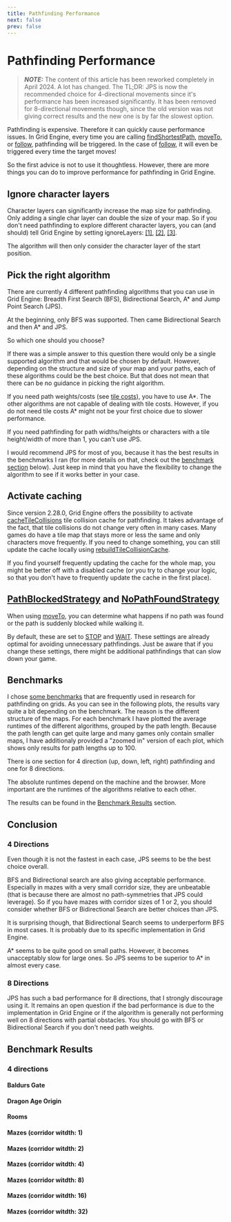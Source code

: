 ```yaml
---
title: Pathfinding Performance
next: false
prev: false
---
```


<script setup>
import { data } from '../../csv.data.js'
import Plot from '../../components/Plot.vue'

function plotData(name) {
  return data.find(d => d.name == name).content;
}

const bg512PlotData  = plotData('bg512-avg-4-dir');
const daoPlotData  = plotData('dao-avg-4-dir');
const roomsPlotData  = plotData('rooms-avg-4-dir');
const maze1PlotData  = plotData('maze-avg-4-1');
const maze2PlotData  = plotData('maze-avg-4-2');
const maze4PlotData  = plotData('maze-avg-4-4');
const maze8PlotData  = plotData('maze-avg-4-8');
const maze16PlotData  = plotData('maze-avg-4-16');
const maze32PlotData  = plotData('maze-avg-4-32');

</script>

# Pathfinding Performance

> **_NOTE:_** The content of this article has been reworked completely in April 2024. A lot has changed. The TL;DR: JPS is now the recommended choice for 4-directional movements since it's performance has been increased significantly. It has been removed for 8-directional movements though, since the old version was not giving correct results and the new one is by far the slowest option.

Pathfinding is expensive. Therefore it can quickly cause performance issues. In Grid Engine, every time you are calling
[findShortestPath][find-shortest-path],
[moveTo][move-to], or
[follow][follow], pathfinding will be triggered. In the case of [follow][follow], it will even be triggered every time the target moves!

So the first advice is not to use it thoughtless. However, there are more things you can do to improve performance for pathfinding in Grid Engine.

## Ignore character layers

Character layers can significantly increase the map size for pathfinding. Only adding a single char layer can double the size of your map. So if you don't need pathfinding to explore different character layers, you can (and should) tell Grid Engine by setting ignoreLayers: [[1]][ignore-layers], [[2]][move-to-ignore-layers], [[3]][follow-ignore-layers].

The algorithm will then only consider the character layer of the start position.

## Pick the right algorithm

There are currently 4 different pathfinding algorithms that you can use in Grid Engine: Breadth First Search (BFS), Bidirectional Search, A\* and Jump Point Search (JPS).

At the beginning, only BFS was supported. Then came Bidirectional Search and then A\* and JPS.

So which one should you choose?

If there was a simple answer to this question there would only be a single supported algorithm and that would be chosen by default. However, depending on the structure and size of your map and your paths, each of these algorithms could be the best choice. But that does not mean that there can be no guidance in picking the right algorithm.

If you need path weights/costs (see [tile costs](../../p/tile-properties/#pathfinding-costs)), you have to use A\*. The other algorithms are not capable of dealing with tile costs. However, if you do not need tile costs A\* might not be your first choice due to slower performance.

If you need pathfinding for path widths/heights or characters with a tile height/width of more than 1, you can't use JPS.

I would recommend JPS for most of you, because it has the best results in the benchmarks I ran (for more details on that, check out the [benchmark section](#benchmarks) below). Just keep in mind that you have the flexibility to change the algorithm to see if it works better in your case.

## Activate caching

Since version 2.28.0, Grid Engine offers the possibility to activate [cacheTileCollisions][cache-tile-collisions] tile collision cache for pathfinding. It takes advantage of the fact, that tile collisions do not change very often in many cases. Many games do have a tile map that stays more or less the same and only characters move frequently. If you need to change something, you can still update the cache locally using [rebuildTileCollisionCache][rebuild-tile-collision-cache].

If you find yourself frequently updating the cache for the whole map, you might be better off with a disabled cache (or you try to change your logic, so that you don't have to frequently update the cache in the first place).

## [PathBlockedStrategy][path-blocked-strategy] and [NoPathFoundStrategy][no-path-found-strategy]

When using [moveTo][move-to], you can determine what happens if no path was found or the path is suddenly blocked while walking it.

By default, these are set to [STOP][stop] and [WAIT][wait]. These settings are already optimal for avoiding unnecessary pathfindings. Just be aware that if you change these settings, there might be additional pathfindings that can slow down your game.

## Benchmarks

I chose [some benchmarks](https://movingai.com/benchmarks/grids.html) that are frequently used in research for pathfinding on grids. As you can see in the following plots, the results vary quite a bit depending on the benchmark. The reason is the different structure of the maps. For each benchmark I have plotted the average runtimes of the different algorithms, grouped by the path length. Because the path length can get quite large and many games only contain smaller maps, I have additionaly provided a "zoomed in" version of each plot, which shows only results for path lengths up to 100.

There is one section for 4 direction (up, down, left, right) pathfinding and one for 8 directions.

The absolute runtimes depend on the machine and the browser. More important are the runtimes of the algorithms relative to each other.

The results can be found in the [Benchmark Results](#benchmark-results) section.

## Conclusion

### 4 Directions

Even though it is not the fastest in each case, JPS seems to be the best choice overall.

BFS and Bidirectional search are also giving acceptable performance. Especially in mazes with a very small corridor size, they are unbeatable (that is because there are almost no path-symmetries that JPS could leverage). So if you have mazes with corridor sizes of 1 or 2, you should consider whether BFS or Bidirectional Search are better choices than JPS.

It is surprising though, that Bidirectional Search seems to underperform BFS in most cases. It is probably due to its specific implementation in Grid Engine.

A\* seems to be quite good on small paths. However, it becomes unacceptably slow for large ones. So JPS seems to be superior to A\* in almost every case.

### 8 Directions

JPS has such a bad performance for 8 directions, that I strongly discourage using it. It remains an open question if the bad performance is due to the implementation in Grid Engine or if the algorithm is generally not performing well on 8 directions with partial obstacles. You should go with BFS or Bidirectional Search if you don't need path weights.

## Benchmark Results

### 4 directions

#### Baldurs Gate

<Plot :rawPlotData="bg512PlotData" />

#### Dragon Age Origin

<Plot :rawPlotData="daoPlotData" />

#### Rooms

<Plot :rawPlotData="roomsPlotData" />

#### Mazes (corridor witdth: 1)

<Plot :rawPlotData="maze1PlotData" />

#### Mazes (corridor witdth: 2)

<Plot :rawPlotData="maze2PlotData" />

#### Mazes (corridor witdth: 4)

<Plot :rawPlotData="maze4PlotData" />

#### Mazes (corridor witdth: 8)

<Plot :rawPlotData="maze8PlotData" />

#### Mazes (corridor witdth: 16)

<Plot :rawPlotData="maze16PlotData" />

#### Mazes (corridor witdth: 32)

<Plot :rawPlotData="maze32PlotData" />

[find-shortest-path]: https://annoraaq.github.io/grid-engine/api/interfaces/IGridEngine.html#findShortestPath
[move-to]: https://annoraaq.github.io/grid-engine/api/interfaces/IGridEngine.html#moveTo
[follow]: https://annoraaq.github.io/grid-engine/api/interfaces/IGridEngine.html#follow
[cache-tile-collisions]: https://annoraaq.github.io/grid-engine/api/interfaces/GridEngineConfigHeadless.html#cacheTileCollisions
[rebuild-tile-collision-cache]: https://annoraaq.github.io/grid-engine/api/classes/GridEngineHeadless.html#rebuildTileCollisionCache
[stop]: https://annoraaq.github.io/grid-engine/api/enums/NoPathFoundStrategy.html#STOP
[wait]: https://annoraaq.github.io/grid-engine/api/enums/PathBlockedStrategy.html#WAIT
[path-blocked-strategy]: https://annoraaq.github.io/grid-engine/api/enums/PathBlockedStrategy.html
[no-path-found-strategy]: https://annoraaq.github.io/grid-engine/api/enums/NoPathFoundStrategy.html
[ignore-layers]: https://annoraaq.github.io/grid-engine/api/interfaces/PathfindingOptions.html#ignoreLayers
[move-to-ignore-layers]: https://annoraaq.github.io/grid-engine/api/interfaces/MoveToConfig.html#ignoreLayers
[follow-ignore-layers]: https://annoraaq.github.io/grid-engine/api/interfaces/FollowOptions.html#ignoreLayers
